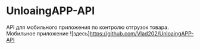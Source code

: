 # UnloaingAPP-API
API для мобильного приложения по контролю отгрузок товара.
Мобильное приложение ![здесь]<https://github.com/Vlad202/UnloaingAPP-API>
